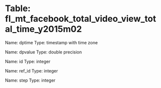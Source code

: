 Table: fl_mt_facebook_total_video_view_total_time_y2015m02
==========================================================

Name: dptime
Type: timestamp with time zone

Name: dpvalue
Type: double precision

Name: id
Type: integer

Name: ref_id
Type: integer

Name: step
Type: integer

